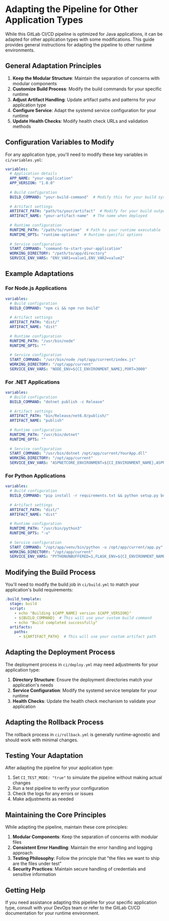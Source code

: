# Adapting the Pipeline for Other Application Types

While this GitLab CI/CD pipeline is optimized for Java applications, it can be adapted for other application types with some modifications. This guide provides general instructions for adapting the pipeline to other runtime environments.

## General Adaptation Principles

1. **Keep the Modular Structure**: Maintain the separation of concerns with modular components
2. **Customize Build Process**: Modify the build commands for your specific runtime
3. **Adjust Artifact Handling**: Update artifact paths and patterns for your application type
4. **Configure Service**: Adapt the systemd service configuration for your runtime
5. **Update Health Checks**: Modify health check URLs and validation methods

## Configuration Variables to Modify

For any application type, you'll need to modify these key variables in `ci/variables.yml`:

```yaml
variables:
  # Application details
  APP_NAME: "your-application"
  APP_VERSION: "1.0.0"
  
  # Build configuration
  BUILD_COMMAND: "your-build-command"  # Modify this for your build system
  
  # Artifact settings
  ARTIFACT_PATH: "path/to/your/artifact"  # Modify for your build output
  ARTIFACT_NAME: "your-artifact-name"  # The name when deployed
  
  # Runtime configuration
  RUNTIME_PATH: "/path/to/runtime"  # Path to your runtime executable
  RUNTIME_OPTS: "runtime-options"  # Runtime-specific options
  
  # Service configuration
  START_COMMAND: "command-to-start-your-application"
  WORKING_DIRECTORY: "/path/to/app/directory"
  SERVICE_ENV_VARS: "ENV_VAR1=value1,ENV_VAR2=value2"
```

## Example Adaptations

### For Node.js Applications

```yaml
variables:
  # Build configuration
  BUILD_COMMAND: "npm ci && npm run build"
  
  # Artifact settings
  ARTIFACT_PATH: "dist/"
  ARTIFACT_NAME: "dist"
  
  # Runtime configuration
  RUNTIME_PATH: "/usr/bin/node"
  RUNTIME_OPTS: ""
  
  # Service configuration
  START_COMMAND: "/usr/bin/node /opt/app/current/index.js"
  WORKING_DIRECTORY: "/opt/app/current"
  SERVICE_ENV_VARS: "NODE_ENV=${CI_ENVIRONMENT_NAME},PORT=3000"
```

### For .NET Applications

```yaml
variables:
  # Build configuration
  BUILD_COMMAND: "dotnet publish -c Release"
  
  # Artifact settings
  ARTIFACT_PATH: "bin/Release/net6.0/publish/"
  ARTIFACT_NAME: "publish"
  
  # Runtime configuration
  RUNTIME_PATH: "/usr/bin/dotnet"
  RUNTIME_OPTS: ""
  
  # Service configuration
  START_COMMAND: "/usr/bin/dotnet /opt/app/current/YourApp.dll"
  WORKING_DIRECTORY: "/opt/app/current"
  SERVICE_ENV_VARS: "ASPNETCORE_ENVIRONMENT=${CI_ENVIRONMENT_NAME},ASPNETCORE_URLS=http://0.0.0.0:5000"
```

### For Python Applications

```yaml
variables:
  # Build configuration
  BUILD_COMMAND: "pip install -r requirements.txt && python setup.py bdist_wheel"
  
  # Artifact settings
  ARTIFACT_PATH: "dist/"
  ARTIFACT_NAME: "dist"
  
  # Runtime configuration
  RUNTIME_PATH: "/usr/bin/python3"
  RUNTIME_OPTS: "-u"
  
  # Service configuration
  START_COMMAND: "/opt/app/venv/bin/python -u /opt/app/current/app.py"
  WORKING_DIRECTORY: "/opt/app/current"
  SERVICE_ENV_VARS: "PYTHONUNBUFFERED=1,FLASK_ENV=${CI_ENVIRONMENT_NAME}"
```

## Modifying the Build Process

You'll need to modify the build job in `ci/build.yml` to match your application's build requirements:

```yaml
.build_template:
  stage: build
  script:
    - echo "Building ${APP_NAME} version ${APP_VERSION}"
    - ${BUILD_COMMAND}  # This will use your custom build command
    - echo "Build completed successfully"
  artifacts:
    paths:
      - ${ARTIFACT_PATH}  # This will use your custom artifact path
```

## Adapting the Deployment Process

The deployment process in `ci/deploy.yml` may need adjustments for your application type:

1. **Directory Structure**: Ensure the deployment directories match your application's needs
2. **Service Configuration**: Modify the systemd service template for your runtime
3. **Health Checks**: Update the health check mechanism to validate your application

## Adapting the Rollback Process

The rollback process in `ci/rollback.yml` is generally runtime-agnostic and should work with minimal changes.

## Testing Your Adaptation

After adapting the pipeline for your application type:

1. Set `CI_TEST_MODE: "true"` to simulate the pipeline without making actual changes
2. Run a test pipeline to verify your configuration
3. Check the logs for any errors or issues
4. Make adjustments as needed

## Maintaining the Core Principles

While adapting the pipeline, maintain these core principles:

1. **Modular Components**: Keep the separation of concerns with modular files
2. **Consistent Error Handling**: Maintain the error handling and logging approach
3. **Testing Philosophy**: Follow the principle that "the files we want to ship are the files under test"
4. **Security Practices**: Maintain secure handling of credentials and sensitive information

## Getting Help

If you need assistance adapting this pipeline for your specific application type, consult with your DevOps team or refer to the GitLab CI/CD documentation for your runtime environment.
